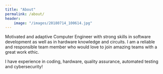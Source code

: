 ```yaml
---
title: "About"
permalink: /about/
header:
    image: "/images/20180714_100614.jpg"
---
```


Motivated and adaptive Computer Engineer with strong skills in software development as well as in hardware knowledge and circuits. 
I am a reliable and responsible team member who would love to join amazing teams with a great work ethic.

I have experience in coding, hardware, quality assurance, automated testing and cybersecurity!